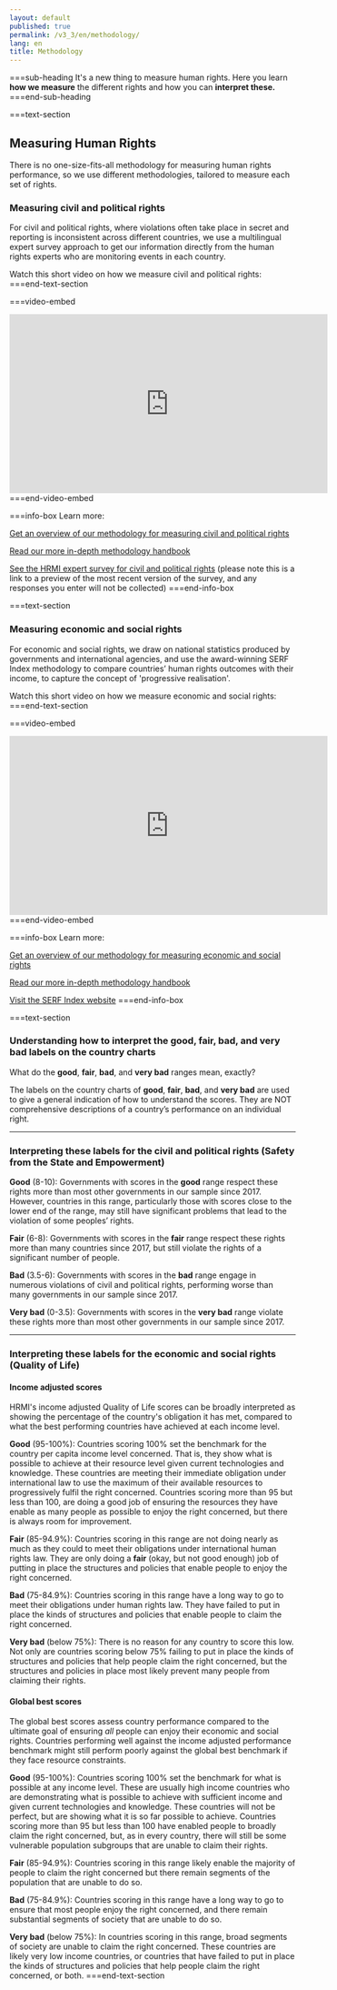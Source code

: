 ```yaml
---
layout: default
published: true
permalink: /v3_3/en/methodology/
lang: en
title: Methodology
---
```


===sub-heading
It's a new thing to measure human rights. Here you learn **how we measure** the different rights and how you can **interpret these.**
===end-sub-heading

===text-section
## Measuring Human Rights

There is no one-size-fits-all methodology for measuring human rights performance, so we use different methodologies, tailored to measure each set of rights.

### Measuring civil and political rights

For civil and political rights, where violations often take place in secret and reporting is inconsistent across different countries, we use a multilingual expert survey approach to get our information directly from the human rights experts who are monitoring events in each country.

Watch this short video on how we measure civil and political rights:
===end-text-section

===video-embed
<iframe width="560" height="315" src="https://www.youtube.com/embed/EwwTHRH_tpk" frameborder="0" allow="accelerometer; autoplay; clipboard-write; encrypted-media; gyroscope; picture-in-picture" allowfullscreen></iframe>
===end-video-embed

===info-box
Learn more:

<a href="https://humanrightsmeasurement.org//methodology/measuring-civil-political-rights/" target="_blank">Get an overview of our methodology for measuring civil and political rights</a>

<a href="https://humanrightsmeasurement.org/methodology-handbook/" target="_blank">Read our more in-depth methodology handbook</a>

<a href="https://ugeorgia.ca1.qualtrics.com/jfe/preview/SV_9pfULaigVoMWSjA?Q_CHL=preview" target="_blank">See the HRMI expert survey for civil and political rights</a>
(please note this is a link to a preview of the most recent version of the survey, and any responses you enter will not be collected)
===end-info-box

===text-section
### Measuring economic and social rights

For economic and social rights, we draw on national statistics produced by governments and international agencies, and use the award-winning SERF Index methodology to compare countries’ human rights outcomes with their income, to capture the concept of 'progressive realisation'.

Watch this short video on how we measure economic and social rights:
===end-text-section

===video-embed
<iframe width="560" height="315" src="https://www.youtube.com/embed/7Kplyg_Fmv4" frameborder="0" allow="accelerometer; autoplay; clipboard-write; encrypted-media; gyroscope; picture-in-picture" allowfullscreen></iframe>
===end-video-embed

===info-box
Learn more:

<a href="https://humanrightsmeasurement.org//methodology/measuring-economic-social-rights/" target="_blank">Get an overview of our methodology for measuring economic and social rights</a>

<a href="https://humanrightsmeasurement.org/methodology-handbook/" target="_blank">Read our more in-depth methodology handbook</a>

<a href="https://serfindex.uconn.edu/" target="_blank">Visit the SERF Index website</a>
===end-info-box

===text-section
### Understanding how to interpret the good, fair, bad, and very bad labels on the country charts

What do the **good**, **fair**, **bad**, and **very bad** ranges mean, exactly?

The labels on the country charts of **good**, **fair**, **bad**, and **very bad** are used to give a general indication of how to understand the scores. They are NOT comprehensive descriptions of a country’s performance on an individual right.  

---

### Interpreting these labels for the civil and political rights (Safety from the State and Empowerment)

**Good** (8-10): Governments with scores in the **good** range respect these rights more than most other governments in our sample since 2017. However, countries in this range, particularly those with scores close to the lower end of the range, may still have significant problems that lead to the violation of some peoples’ rights.

**Fair** (6-8): Governments with scores in the **fair** range respect these rights more than many countries since 2017, but still violate the rights of a significant number of people.

**Bad** (3.5-6): Governments with scores in the **bad** range engage in numerous violations of civil and political rights, performing worse than many governments in our sample since 2017.

**Very bad** (0-3.5): Governments with scores in the **very bad** range violate these rights more than most other governments in our sample since 2017.

---

### Interpreting these labels for the economic and social rights (Quality of Life)

#### Income adjusted scores

HRMI's income adjusted Quality of Life scores can be broadly interpreted as showing the percentage of the country's obligation it has met, compared to what the best performing countries have achieved at each income level.  

**Good** (95-100%): Countries scoring 100% set the benchmark for the country per capita income level concerned. That is, they show what is possible to achieve at their resource level given current technologies and knowledge. These countries are meeting their immediate obligation under international law to use the maximum of their available resources to progressively fulfil the right concerned. Countries scoring more than 95 but less than 100, are doing a good job of ensuring the resources they have enable as many people as possible to enjoy the right concerned, but there is always room for improvement.

**Fair** (85-94.9%): Countries scoring in this range are not doing nearly as much as they could to meet their obligations under international human rights law. They are only doing a **fair** (okay, but not good enough) job of putting in place the structures and policies that enable people to enjoy the right concerned.  

**Bad** (75-84.9%):  Countries scoring in this range have a long way to go to meet their obligations under human rights law. They have failed to put in place the kinds of structures and policies that enable people to claim the right concerned. 

**Very bad** (below 75%): There is no reason for any country to score this low. Not only are countries scoring below 75% failing to put in place the kinds of structures and policies that help people claim the right concerned, but the structures and policies in place most likely prevent many people from claiming their rights.  

#### Global best scores

The global best scores assess country performance compared to the ultimate goal of ensuring _all_ people can enjoy their economic and social rights. Countries performing well against the income adjusted performance benchmark might still perform poorly against the global best benchmark if they face resource constraints.

**Good** (95-100%): Countries scoring 100% set the benchmark for what is possible at any income level. These are usually high income countries who are demonstrating what is possible to achieve with sufficient income and given current technologies and knowledge. These countries will not be perfect, but are showing what it is so far possible to achieve. Countries scoring more than 95 but less than 100 have enabled people to broadly claim the right concerned, but, as in every country, there will still be some vulnerable population subgroups that are unable to claim their rights.

**Fair** (85-94.9%): Countries scoring in this range likely enable the majority of people to claim the right concerned but there remain segments of the population that are unable to do so. 

**Bad** (75-84.9%): Countries scoring in this range have a long way to go to ensure that most people enjoy the right concerned, and there remain substantial segments of society that are unable to do so.  

**Very bad** (below 75%): In countries scoring in this range, broad segments of society are unable to claim the right concerned. These countries are likely very low income countries, or countries that have failed to put in place the kinds of structures and policies that help people claim the right concerned, or both.
===end-text-section
